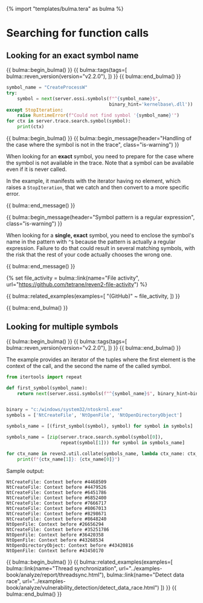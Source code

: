 {% import "templates/bulma.tera" as bulma %}

# Searching for function calls

## Looking for an exact symbol name

{{ bulma::begin_bulma() }}
{{ bulma::tags(tags=[
  bulma::reven_version(version="v2.2.0"),
]) }}
{{ bulma::end_bulma() }}

```py
symbol_name = "CreateProcessW"
try:
    symbol = next(server.ossi.symbols(f"^{symbol_name}$",
                                      binary_hint='kernelbase\.dll'))
except StopIteration:
    raise RuntimeError(f"Could not find symbol '{symbol_name}'")
for ctx in server.trace.search.symbol(symbol):
    print(ctx)
```

{{ bulma::begin_bulma() }}
{{ bulma::begin_message(header="Handling of the case where the symbol is not in the trace", class="is-warning") }}
<p>
    When looking for an <strong>exact</strong> symbol, you need to prepare for the case where the symbol is not available in the trace. Note that a symbol can be available <emph>even if it is never called</emph>.
</p>
<p>
    In the example, it manifests with the iterator having no element, which raises a <code>StopIteration</code>, that we catch and then convert to a more specific error.
</p>
{{ bulma::end_message() }}

{{ bulma::begin_message(header="Symbol pattern is a regular expression", class="is-warning") }}
<p>
    When looking for a <strong>single, exact</strong> symbol, you need to enclose the symbol's name
    in the pattern with <code>^$</code> because the pattern is actually a
    regular expression. Failure to do that could result in several matching
    symbols, with the risk that the rest of your code actually chooses the
    wrong one.
</p>
{{ bulma::end_message() }}

{% set file_activity = bulma::link(name="File activity", url="https://github.com/tetrane/reven2-file-activity") %}

{{ bulma::related_examples(examples=[
  "(GitHub)" ~ file_activity,
]) }}

{{ bulma::end_bulma() }}

## Looking for multiple symbols

{{ bulma::begin_bulma() }}
{{ bulma::tags(tags=[
  bulma::reven_version(version="v2.2.0"),
]) }}
{{ bulma::end_bulma() }}

The example provides an iterator of the tuples where the first element is the context of the call, and the second the name of the called symbol.

```py
from itertools import repeat

def first_symbol(symbol_name):
    return next(server.ossi.symbols(f"^{symbol_name}$", binary_hint=binary))


binary = "c:/windows/system32/ntoskrnl.exe"
symbols = ['NtCreateFile', 'NtOpenFile', 'NtOpenDirectoryObject']

symbols_name = [(first_symbol(symbol), symbol) for symbol in symbols]

symbols_name = [zip(server.trace.search.symbol(symbol[0]),
                    repeat(symbol[1])) for symbol in symbols_name]

for ctx_name in reven2.util.collate(symbols_name, lambda ctx_name: ctx_name[0]):
    print(f"{ctx_name[1]}: {ctx_name[0]}")
```

Sample output:

```
NtCreateFile: Context before #4468509
NtCreateFile: Context before #4479526
NtCreateFile: Context before #6451786
NtCreateFile: Context before #6852400
NtCreateFile: Context before #7666717
NtCreateFile: Context before #8067013
NtCreateFile: Context before #8298671
NtCreateFile: Context before #8648240
NtOpenFile: Context before #26656294
NtCreateFile: Context before #35251786
NtOpenFile: Context before #36420358
NtOpenFile: Context before #43268534
NtOpenDirectoryObject: Context before #43420816
NtOpenFile: Context before #43450170
```

{{ bulma::begin_bulma() }}
{{ bulma::related_examples(examples=[
  bulma::link(name="Thread synchronization", url="../examples-book/analyze/report/threadsync.html"),
  bulma::link(name="Detect data race", url="../examples-book/analyze/vulnerability_detection/detect_data_race.html")
]) }}
{{ bulma::end_bulma() }}
